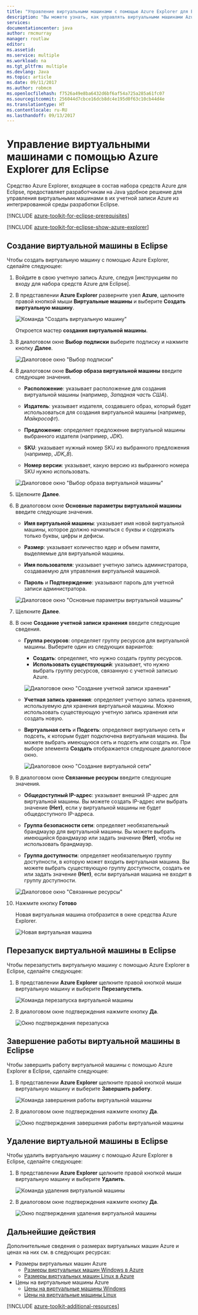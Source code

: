 ```yaml
---
title: "Управление виртуальными машинами с помощью Azure Explorer для Eclipse"
description: "Вы можете узнать, как управлять виртуальными машинами Azure с помощью Azure Explorer для Eclipse."
services: 
documentationcenter: java
author: rmcmurray
manager: routlaw
editor: 
ms.assetid: 
ms.service: multiple
ms.workload: na
ms.tgt_pltfrm: multiple
ms.devlang: Java
ms.topic: article
ms.date: 09/11/2017
ms.author: robmcm
ms.openlocfilehash: f7526a49e8ba6432d6bf6af54a725a285a61fc07
ms.sourcegitcommit: 256044d7cbce16dcb8dc4e195d0f63c10cb44d4e
ms.translationtype: HT
ms.contentlocale: ru-RU
ms.lasthandoff: 09/13/2017
---
```

# <a name="manage-virtual-machines-by-using-the-azure-explorer-for-eclipse"></a>Управление виртуальными машинами с помощью Azure Explorer для Eclipse

Средство Azure Explorer, входящее в состав набора средств Azure для Eclipse, предоставляет разработчикам на Java удобное решение для управления виртуальными машинами в их учетной записи Azure из интегрированной среды разработки Eclipse.

[!INCLUDE [azure-toolkit-for-eclipse-prerequisites](../includes/azure-toolkit-for-eclipse-prerequisites.md)]

[!INCLUDE [azure-toolkit-for-eclipse-show-azure-explorer](../includes/azure-toolkit-for-eclipse-show-azure-explorer.md)]

## <a name="create-a-virtual-machine-in-eclipse"></a>Создание виртуальной машины в Eclipse

Чтобы создать виртуальную машину с помощью Azure Explorer, сделайте следующее:

1. Войдите в свою учетную запись Azure, следуя [инструкциям по входу для набора средств Azure для Eclipse].

1. В представлении **Azure Explorer** разверните узел **Azure**, щелкните правой кнопкой мыши **Виртуальные машины** и выберите **Создать виртуальную машину**.

   ![Команда "Создать виртуальную машину"][CR01]  

   Откроется мастер **создания виртуальной машины**.

1. В диалоговом окне **Выбор подписки** выберите подписку и нажмите кнопку **Далее**.

   ![Диалоговое окно "Выбор подписки"][CR02]

1. В диалоговом окне **Выбор образа виртуальной машины** введите следующие значения.

   * **Расположение**: указывает расположение для создания виртуальной машины (например, *Западная часть США*).

   * **Издатель**: указывает издателя, создавшего образ, который будет использоваться для создания виртуальной машины (например, *Майкрософт*).

   * **Предложение**: определяет предложение виртуальной машины выбранного издателя (например, *JDK*).

   * **SKU**: указывает нужный номер SKU из выбранного предложения (например, *JDK_8*).

   * **Номер версии**: указывает, какую версию из выбранного номера SKU нужно использовать.

   ![Диалоговое окно "Выбор образа виртуальной машины"][CR03]

1. Щелкните **Далее**.

1. В диалоговом окне **Основные параметры виртуальной машины** введите следующие значения.

   * **Имя виртуальной машины**: указывает имя новой виртуальной машины, которое должно начинаться с буквы и содержать только буквы, цифры и дефисы.

   * **Размер**: указывает количество ядер и объем памяти, выделяемые для виртуальной машины.

   * **Имя пользователя**: указывает учетную запись администратора, создаваемую для управления виртуальной машиной.

   * **Пароль** и **Подтверждение**: указывают пароль для учетной записи администратора.

   ![Диалоговое окно "Основные параметры виртуальной машины"][CR04]

1. Щелкните **Далее**.

1. В окне **Создание учетной записи хранения** введите следующие сведения.

   * **Группа ресурсов**: определяет группу ресурсов для виртуальной машины. Выберите один из следующих вариантов:
      * **Создать**: определяет, что нужно создать группу ресурсов.
      * **Использовать существующий**: указывает, что нужно выбрать группу ресурсов, связанную с учетной записью Azure.

      ![Диалоговое окно "Создание учетной записи хранения"][CR05]

   * **Учетная запись хранения**: определяет учетную запись хранения, используемую для хранения виртуальной машины. Можно использовать существующую учетную запись хранения или создать новую.

   * **Виртуальная сеть** и **Подсеть**: определяют виртуальную сеть и подсеть, к которым будет подключена виртуальная машина. Вы можете выбрать имеющуюся сеть и подсеть или создать их. При выборе элемента **Создать** отображается следующее диалоговое окно.

      ![Диалоговое окно "Создание виртуальной сети"][CR06]

1. В диалоговом окне **Связанные ресурсы** введите следующие значения.

   * **Общедоступный IP-адрес**: указывает внешний IP-адрес для виртуальной машины. Вы можете создать IP-адрес или выбрать значение **(Нет)**, если у виртуальной машины не будет общедоступного IP-адреса.

   * **Группа безопасности сети**: определяет необязательный брандмауэр для виртуальной машины. Вы можете выбрать имеющийся брандмауэр или задать значение **(Нет)**, чтобы не использовать брандмауэр.

   * **Группа доступности**: определяет необязательную группу доступности, в которую может входить виртуальная машина. Вы можете выбрать существующую группу доступности, создать ее или задать значение **(Нет)**, если виртуальная машина не входит в группу доступности.

   ![Диалоговое окно "Связанные ресурсы"][CR07]

1. Нажмите кнопку **Готово**  

   Новая виртуальная машина отобразится в окне средства Azure Explorer.

   ![Новая виртуальная машина][CR08]

## <a name="restart-a-virtual-machine-in-eclipse"></a>Перезапуск виртуальной машины в Eclipse

Чтобы перезапустить виртуальную машину с помощью Azure Explorer в Eclipse, сделайте следующее:

1. В представлении **Azure Explorer** щелкните правой кнопкой мыши виртуальную машину и выберите **Перезапустить**.

   ![Команда перезапуска виртуальной машины][RE01]

1. В диалоговом окне подтверждения нажмите кнопку **Да**.

   ![Окно подтверждения перезапуска][RE02]

## <a name="shut-down-a-virtual-machine-in-eclipse"></a>Завершение работы виртуальной машины в Eclipse

Чтобы завершить работу виртуальной машины с помощью Azure Explorer в Eclipse, сделайте следующее:

1. В представлении **Azure Explorer** щелкните правой кнопкой мыши виртуальную машину и выберите **Завершить работу**.

   ![Команда завершения работы виртуальной машины][SH01]

1. В диалоговом окне подтверждения нажмите кнопку **Да**.

   ![Окно подтверждения завершения работы виртуальной машины][SH02]

## <a name="delete-a-virtual-machine-in-eclipse"></a>Удаление виртуальной машины в Eclipse

Чтобы удалить виртуальную машину с помощью Azure Explorer в Eclipse, сделайте следующее:

1. В представлении **Azure Explorer** щелкните правой кнопкой мыши виртуальную машину и выберите **Удалить**.

   ![Команда удаления виртуальной машины][DE01]

1. В диалоговом окне подтверждения нажмите кнопку **Да**.

   ![Окно подтверждения удаления виртуальной машины][DE02]

## <a name="next-steps"></a>Дальнейшие действия

Дополнительные сведения о размерах виртуальных машин Azure и ценах на них см. в следующих ресурсах:

* Размеры виртуальных машин Azure
  * [Размеры виртуальных машин Windows в Azure]
  * [Размеры виртуальных машин Linux в Azure]
* Цены на виртуальные машины Azure
  * [Цены на виртуальные машины Windows]
  * [Цены на виртуальные машины Linux]

[!INCLUDE [azure-toolkit-additional-resources](../includes/azure-toolkit-additional-resources.md)]

<!-- URL List -->

[Размеры виртуальных машин Windows в Azure]: /azure/virtual-machines/virtual-machines-windows-sizes
[Размеры виртуальных машин Linux в Azure]: /azure/virtual-machines/virtual-machines-linux-sizes
[Цены на виртуальные машины Windows]: /pricing/details/virtual-machines/windows/
[Цены на виртуальные машины Linux]: /pricing/details/virtual-machines/linux/

<!-- IMG List -->

[RE01]: media/azure-toolkit-for-eclipse-managing-virtual-machines-using-azure-explorer/RE01.png
[RE02]: media/azure-toolkit-for-eclipse-managing-virtual-machines-using-azure-explorer/RE02.png

[SH01]: media/azure-toolkit-for-eclipse-managing-virtual-machines-using-azure-explorer/SH01.png
[SH02]: media/azure-toolkit-for-eclipse-managing-virtual-machines-using-azure-explorer/SH02.png

[DE01]: media/azure-toolkit-for-eclipse-managing-virtual-machines-using-azure-explorer/DE01.png
[DE02]: media/azure-toolkit-for-eclipse-managing-virtual-machines-using-azure-explorer/DE02.png

[CR01]: media/azure-toolkit-for-eclipse-managing-virtual-machines-using-azure-explorer/CR01.png
[CR02]: media/azure-toolkit-for-eclipse-managing-virtual-machines-using-azure-explorer/CR02.png
[CR03]: media/azure-toolkit-for-eclipse-managing-virtual-machines-using-azure-explorer/CR03.png
[CR04]: media/azure-toolkit-for-eclipse-managing-virtual-machines-using-azure-explorer/CR04.png
[CR05]: media/azure-toolkit-for-eclipse-managing-virtual-machines-using-azure-explorer/CR05.png
[CR06]: media/azure-toolkit-for-eclipse-managing-virtual-machines-using-azure-explorer/CR06.png
[CR07]: media/azure-toolkit-for-eclipse-managing-virtual-machines-using-azure-explorer/CR07.png
[CR08]: media/azure-toolkit-for-eclipse-managing-virtual-machines-using-azure-explorer/CR08.png

